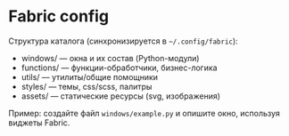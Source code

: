 # Fabric config

Структура каталога (синхронизируется в `~/.config/fabric`):

- windows/ — окна и их состав (Python-модули)
- functions/ — функции-обработчики, бизнес-логика
- utils/ — утилиты/общие помощники
- styles/ — темы, css/scss, палитры
- assets/ — статические ресурсы (svg, изображения)

Пример: создайте файл `windows/example.py` и опишите окно, используя виджеты Fabric. 